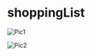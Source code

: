 # shoppingList
![Pic1](https://user-images.githubusercontent.com/39098684/106403473-958da900-6437-11eb-9d0f-11607dcd371c.png)


![Pic2](https://user-images.githubusercontent.com/39098684/106403527-d4bbfa00-6437-11eb-88e1-90fd700753fd.png)


